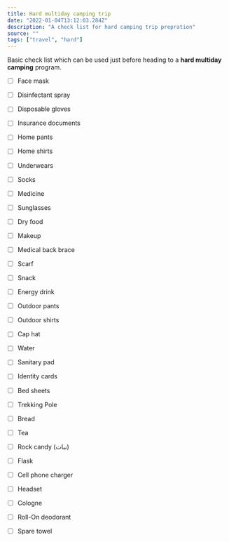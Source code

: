 ```yaml
---
title: Hard multiday camping trip
date: "2022-01-04T13:12:03.284Z"
description: "A check list for hard camping trip prepration"
source: ""
tags: ["travel", "hard"]
---
```


Basic check list which can be used just before heading to a **hard multiday camping** program.

  - [ ] Face mask
  - [ ] Disinfectant spray
  - [ ] Disposable gloves
  - [ ] Insurance documents
  - [ ] Home pants
  - [ ] Home shirts
  - [ ] Underwears
  - [ ] Socks
  - [ ] Medicine
  - [ ] Sunglasses
  - [ ] Dry food
  - [ ] Makeup
  - [ ] Medical back brace 
  - [ ] Scarf
  - [ ] Snack 
  - [ ] Energy drink
  - [ ] Outdoor pants
  - [ ] Outdoor shirts
  - [ ] Cap hat
  - [ ] Water
  - [ ] Sanitary pad
  - [ ] Identity cards
  - [ ] Bed sheets
  - [ ] Trekking Pole
  - [ ] Bread
  - [ ] Tea
  - [ ] Rock candy (نبات)
  - [ ] Flask
  - [ ] Cell phone charger
  - [ ] Headset
  - [ ] Cologne
  - [ ] Roll-On deodorant
  - [ ] Spare towel

